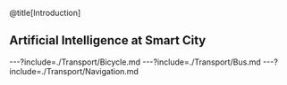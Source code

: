 @title[Introduction]
## Artificial Intelligence at Smart City


---?include=./Transport/Bicycle.md
---?include=./Transport/Bus.md
---?include=./Transport/Navigation.md
